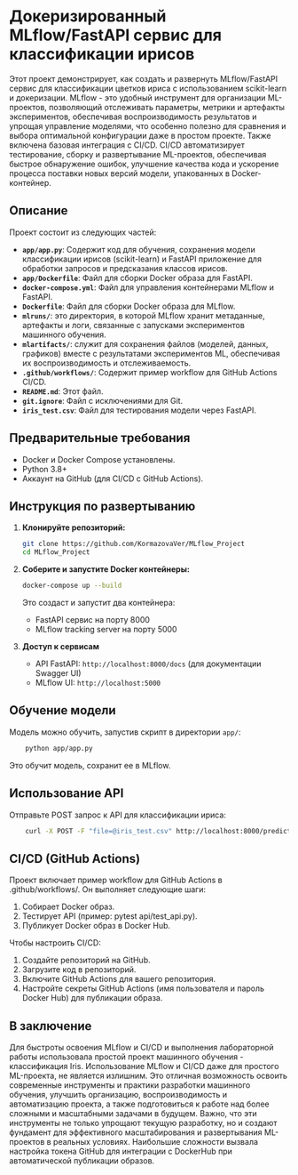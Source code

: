 # Докеризированный MLflow/FastAPI сервис для классификации ирисов

Этот проект демонстрирует, как создать и развернуть MLflow/FastAPI сервис для классификации цветков ириса
с использованием scikit-learn и докеризации. MLflow - это удобный инструмент для организации ML-проектов,
позволяющий отслеживать параметры, метрики и артефакты экспериментов, обеспечивая воспроизводимость результатов
и упрощая управление моделями, что особенно полезно для сравнения и выбора оптимальной конфигурации даже в
простом проекте. Также включена базовая интеграция с CI/CD. CI/CD автоматизирует тестирование, сборку и
развертывание ML-проектов, обеспечивая быстрое обнаружение ошибок, улучшение качества кода и ускорение
процесса поставки новых версий модели, упакованных в Docker-контейнер.

## Описание

Проект состоит из следующих частей:

*   **`app/app.py`**: Содержит код для обучения, сохранения модели классификации ирисов (scikit-learn) и
                      FastAPI приложение для обработки запросов и предсказания классов ирисов.
*   **`app/Dockerfile`**: Файл для сборки Docker образа для FastAPI.
*   **`docker-compose.yml`**: Файл для управления контейнерами MLflow и FastAPI.
*   **`Dockerfile`**: Файл для сборки Docker образа для MLflow.
*   **`mlruns/`**: это директория, в которой MLflow хранит метаданные, артефакты и логи, связанные с 
                   запусками экспериментов машинного обучения.
*   **`mlartifacts/`**: служит для сохранения файлов (моделей, данных, графиков) вместе с результатами
                        экспериментов ML, обеспечивая их воспроизводимость и отслеживаемость.
*   **`.github/workflows/`**: Содержит пример workflow для GitHub Actions CI/CD.
*   **`README.md`**: Этот файл.
*   **`git.ignore`**: Файл с исключениями для Git.
*   **`iris_test.csv`**: Файл для тестирования модели через FastAPI.

## Предварительные требования

*   Docker и Docker Compose установлены.
*   Python 3.8+
*   Аккаунт на GitHub (для CI/CD с GitHub Actions).

## Инструкция по развертыванию

1.  **Клонируйте репозиторий:**

    ```bash
    git clone https://github.com/KormazovaVer/MLflow_Project
    cd MLflow_Project
    ```

2.  **Соберите и запустите Docker контейнеры:**

    ```bash
    docker-compose up --build
    ```
    Это создаст и запустит два контейнера:
    * FastAPI сервис на порту 8000
    * MLflow tracking server на порту 5000

3. **Доступ к сервисам**
   *  API FastAPI: `http://localhost:8000/docs` (для документации Swagger UI)
   *  MLflow UI: `http://localhost:5000`

## Обучение модели

Модель можно обучить, запустив скрипт в директории `app/`:

```bash
    python app/app.py 
```
Это обучит модель, сохранит ее в MLflow.

## Использование API

Отправьте POST запрос к API для классификации ириса:

```bash
    curl -X POST -F "file=@iris_test.csv" http://localhost:8000/predict
```

## CI/CD (GitHub Actions)

Проект включает пример workflow для GitHub Actions в .github/workflows/.
Он выполняет следующие шаги:

1. Собирает Docker образ.
2. Тестирует API (пример: pytest api/test_api.py).
3. Публикует Docker образ в Docker Hub.

Чтобы настроить CI/CD:

1. Создайте репозиторий на GitHub.
2. Загрузите код в репозиторий.
3. Включите GitHub Actions для вашего репозитория.
4. Настройте секреты GitHub Actions (имя пользователя и пароль Docker Hub) для публикации образа.

## В заключение

Для быстроты освоения MLflow и CI/CD и выполнения лабораторной работы использовала простой проект
машинного обучения - классификация Iris. Использование MLflow и CI/CD даже для простого ML-проекта,
не является излишним. Это отличная возможность освоить современные инструменты и практики разработки
машинного обучения, улучшить организацию, воспроизводимость и автоматизацию проекта, а также подготовиться
к работе над более сложными и масштабными задачами в будущем. Важно, что эти инструменты не только упрощают
текущую разработку, но и создают фундамент для эффективного масштабирования и развертывания ML-проектов в
реальных условиях. Наибольшие сложности вызвала настройка токена GitHub для интеграции с DockerHub при
автоматической публикации образов.
